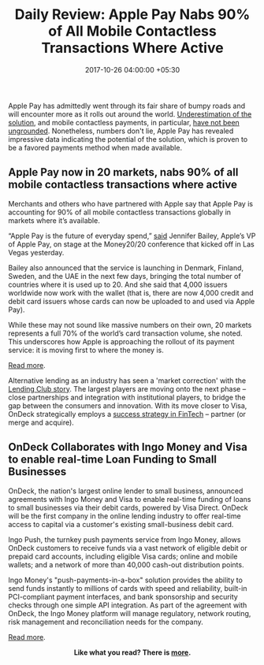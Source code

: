 ﻿---
title: 'Daily Review: Apple Pay Nabs 90% of All Mobile Contactless Transactions Where
  Active'
date: 2017-10-26 04:00:00 +05:30
tags:
- apple pay
- Asia
- Europe
- insights
- OnDeck
- US
Image: "/uploads/Apple-Pay-Cash-Teaser-1200x630.jpg"
Person: Elena Mesropyan
category:
- Payments
- Fintech
- Insights
Markets:
- apple pay
- Asia
- Europe
- insights
- OnDeck
- US
type: post
status: publish
layout: post
---

<p>Apple Pay has admittedly went through its fair share of bumpy roads and will encounter more as it rolls out around the world. <a href="https://letstalkpayments.com/is-apple-pay-leading-from-behind-again/">Underestimation of the solution</a>, and mobile contactless payments, in particular, <a href="https://letstalkpayments.com/is-the-dusk-of-mobile-apps-inevitable/">have not been ungrounded</a>. Nonetheless, numbers don't lie, Apple Pay has revealed impressive data indicating the potential of the solution, which is proven to be a favored payments method when made available. </p>
<h2>Apple Pay now in 20 markets, nabs 90% of all mobile contactless transactions where active</h2>
<p>Merchants and others who have partnered with Apple say that Apple Pay is accounting for 90% of all mobile contactless transactions globally in markets where it’s available.</p>
<p>“Apple Pay is the future of everyday spend,” <a href="https://twitter.com/alarabasul/status/922262055951900673">said</a> Jennifer Bailey, Apple’s VP of Apple Pay, on stage at the Money20/20 conference that kicked off in Las Vegas yesterday.</p>
<p>Bailey also announced that the service is launching in Denmark, Finland, Sweden, and the UAE in the next few days, bringing the total number of countries where it is used up to 20. And she said that 4,000 issuers worldwide now work with the wallet (that is, there are now 4,000 credit and debit card issuers whose cards can now be uploaded to and used via Apple Pay).</p>
<p>While these may not sound like massive numbers on their own, 20 markets represents a full 70% of the world’s card transaction volume, she noted. This underscores how Apple is approaching the rollout of its payment service: it is moving first to where the money is.</p>
<p><a href="https://techcrunch.com/2017/10/23/apple-pay-now-in-20-markets-nabs-90-of-all-contactless-transactions-where-active/">Read more</a>. </p>
<p>Alternative lending as an industry has seen a 'market correction' with the <a href="https://letstalkpayments.com/lending-club-saga-from-a-different-point-of-view-for-the-larger-good/">Lending Club story</a>. The largest players are moving onto the next phase – close partnerships and integration with institutional players, to bridge the gap between the consumers and innovation. With its move closer to Visa, OnDeck strategically employs a <a href="https://letstalkpayments.com/secret-of-success-in-fintech-partner-merge-acquire/">success strategy in FinTech</a> – partner (or merge and acquire). </p>
<h2>OnDeck Collaborates with Ingo Money and Visa to enable real-time Loan Funding to Small Businesses</h2>
<p>OnDeck, the nation's largest online lender to small business, announced agreements with Ingo Money and Visa to enable real-time funding of loans to small businesses via their debit cards, powered by Visa Direct. OnDeck will be the first company in the online lending industry to offer real-time access to capital via a customer's existing small-business debit card.</p>
<p>Ingo Push, the turnkey push payments service from Ingo Money, allows OnDeck customers to receive funds via a vast network of eligible debit or prepaid card accounts, including eligible Visa cards; online and mobile wallets; and a network of more than 40,000 cash-out distribution points.</p>
<p>Ingo Money's "push-payments-in-a-box" solution provides the ability to send funds instantly to millions of cards with speed and reliability, built-in PCI-compliant payment interfaces, and bank sponsorship and security checks through one simple API integration. As part of the agreement with OnDeck, the Ingo Money platform will manage regulatory, network routing, risk management and reconciliation needs for the company.</p>
<p><a href="https://www.prnewswire.com/news-releases/ondeck-collaborates-with-ingo-money-and-visa-to-enable-real-time-loan-funding-to-small-businesses-300540827.html">Read more</a>. </p>
<p style="text-align: center;"><b>Like what you read? There is </b><a href="https://letstalkpayments.com/?s=curated"><b>more</b></a><b>. </b></p>
